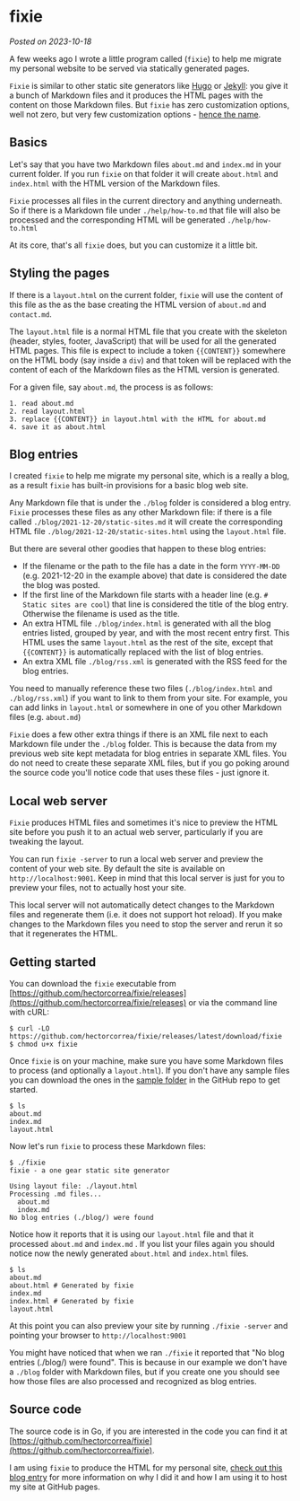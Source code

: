 # fixie
*Posted on 2023-10-18*

A few weeks ago I wrote a little program called (`fixie`) to help me migrate my personal website to be served via statically generated pages.

`Fixie` is similar to other static site generators like [Hugo](https://gohugo.io/) or [Jekyll](https://jekyllrb.com/): you give it a bunch of Markdown files and it produces the HTML pages with the content on those Markdown files. But `fixie` has zero customization options, well not zero, but very few customization options - [hence the name](https://en.wikipedia.org/wiki/Fixed-gear_bicycle).

## Basics

Let's say that you have two Markdown files `about.md` and `index.md` in your current folder. If you run `fixie` on that folder it will create `about.html` and `index.html` with the HTML version of the Markdown files.

`Fixie` processes all files in the current directory and anything underneath. So if there is a Markdown file under `./help/how-to.md` that file will also be processed and the corresponding HTML will be generated `./help/how-to.html`

At its core, that's all `fixie` does, but you can customize it a little bit.

## Styling the pages

If there is a `layout.html` on the current folder, `fixie` will use the content of this file as the as the base creating the HTML version of `about.md` and `contact.md`.

The `layout.html` file is a normal HTML file that you create with the skeleton (header, styles, footer, JavaScript) that will be used for all the generated HTML pages. This file is expect to include a token `{{CONTENT}}` somewhere on the HTML body (say inside a `div`) and that token will be replaced with the content of each of the Markdown files as the HTML version is generated.

For a given file, say `about.md`, the process is as follows:

```
1. read about.md
2. read layout.html
3. replace {{CONTENT}} in layout.html with the HTML for about.md
4. save it as about.html
```

## Blog entries

I created `fixie` to help me migrate my personal site, which is a really a blog, as a result `fixie` has built-in provisions for a basic blog web site.

Any Markdown file that is under the `./blog` folder is considered a blog entry. `Fixie` processes these files as any other Markdown file: if there is a file called `./blog/2021-12-20/static-sites.md` it will create the corresponding HTML file `./blog/2021-12-20/static-sites.html` using the `layout.html` file.

But there are several other goodies that happen to these blog entries:

* If the filename or the path to the file has a date in the form `YYYY-MM-DD` (e.g. 2021-12-20 in the example above) that date is considered the date the blog was posted.
* If the first line of the Markdown file starts with a header line (e.g. `# Static sites are cool`) that line is considered the title of the blog entry. Otherwise the filename is used as the title.
* An extra HTML file `./blog/index.html` is generated with all the blog entries listed, grouped by year, and with the most recent entry first. This HTML uses the same `layout.html` as the rest of the site, except that `{{CONTENT}}` is automatically replaced with the list of blog entries.
* An extra XML file `./blog/rss.xml` is generated with the RSS feed for the blog entries.

You need to manually reference these two files (`./blog/index.html` and `./blog/rss.xml`) if you want to link to them from your site. For example, you can add links in `layout.html` or somewhere in one of you other Markdown files (e.g. `about.md`)

`Fixie` does a few other extra things if there is an XML file next to each Markdown file under the `./blog` folder. This is because the data from my previous web site kept metadata for blog entries in separate XML files. You do not need to create these separate XML files, but if you go poking around the source code you'll notice code that uses these files - just ignore it.

## Local web server

`Fixie` produces HTML files and sometimes it's nice to preview the HTML site before you push it to an actual web server, particularly if you are tweaking the layout.

You can run `fixie -server` to run a local web server and preview the content of your web site. By default the site is available on `http://localhost:9001`. Keep in mind that this local server is just for you to preview your files, not to actually host your site.

This local server will not automatically detect changes to the Markdown files and regenerate them (i.e. it does not support hot reload). If you make changes to the Markdown files you need to stop the server and rerun it so that it regenerates the HTML.

## Getting started

You can download the `fixie` executable from [https://github.com/hectorcorrea/fixie/releases](https://github.com/hectorcorrea/fixie/releases) or via the command line with cURL:

```
$ curl -LO https://github.com/hectorcorrea/fixie/releases/latest/download/fixie
$ chmod u+x fixie
```

Once `fixie` is on your machine, make sure you have some Markdown files to process (and optionally a `layout.html`). If you don't have any sample files you can download the ones in the [sample folder](https://github.com/hectorcorrea/fixie/tree/main/sample) in the GitHub repo to get started.

```
$ ls
about.md
index.md
layout.html
```

Now let's run `fixie` to process these Markdown files:

```
$ ./fixie
fixie - a one gear static site generator

Using layout file: ./layout.html
Processing .md files...
  about.md
  index.md
No blog entries (./blog/) were found
```

Notice how it reports that it is using our `layout.html` file and that it processed `about.md` and `index.md` . If you list your files again you should notice now the newly generated `about.html` and `index.html` files.

```
$ ls
about.md
about.html # Generated by fixie
index.md
index.html # Generated by fixie
layout.html
```

At this point you can also preview your site by running `./fixie -server` and pointing your browser to `http://localhost:9001`

You might have noticed that when we ran `./fixie` it reported that "No blog entries (./blog/) were found". This is because in our example we don't have a `./blog` folder with Markdown files, but if you create one you should see how those files are also processed and recognized as blog entries.

## Source code

The source code is in Go, if you are interested in the code you can find it at [https://github.com/hectorcorrea/fixie](https://github.com/hectorcorrea/fixie).

I am using `fixie` to produce the HTML for my personal site, [check out this blog entry](https://hectorcorrea.com/blog/2023-10-17/static-generated-site) for more information on why I did it and how I am using it to host my site at GitHub pages.
